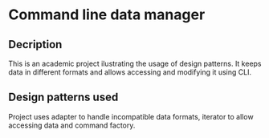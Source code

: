 # Command line data manager
## Decription
This is an academic project ilustrating the usage of design patterns. It keeps data in different formats and allows accessing and modifying it using CLI.
## Design patterns used
Project uses adapter to handle incompatible data formats, iterator to allow accessing data and command factory.
